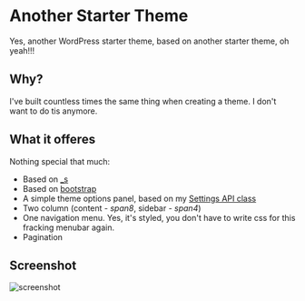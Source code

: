 # Another Starter Theme
Yes, another WordPress starter theme, based on another starter theme, oh yeah!!!

## Why?
I've built countless times the same thing when creating a theme. I don't want to do tis anymore.

## What it offeres
Nothing special that much:

* Based on [_s](https://github.com/Automattic/_s)
* Based on [bootstrap](http://twitter.github.com/bootstrap/)
* A simple theme options panel, based on my [Settings API class](https://github.com/tareq1988/wordpress-settings-api-class)
* Two column (content - *span8*, sidebar - *span4*)
* One navigation menu. Yes, it's styled, you don't have to write css for this fracking menubar again.
* Pagination

## Screenshot
![screenshot](http://f.cl.ly/items/3d3I3X3t3X3j36192L3Q/_bootstraps.png)